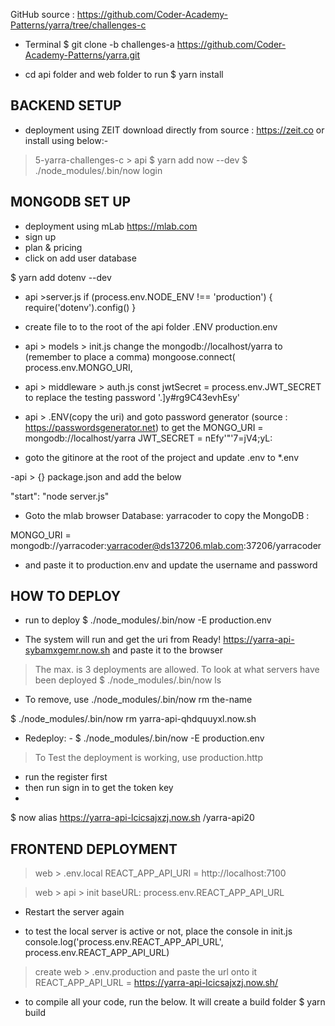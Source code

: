 GitHub source : https://github.com/Coder-Academy-Patterns/yarra/tree/challenges-c

- Terminal
$ git clone -b challenges-a https://github.com/Coder-Academy-Patterns/yarra.git


- cd api folder and web folder to run
$ yarn install

## BACKEND SETUP
- deployment using ZEIT
download directly from source : https://zeit.co or install using below:-
> 5-yarra-challenges-c > api
$ yarn add now --dev
$ ./node_modules/.bin/now login

## MONGODB SET UP
- deployment using mLab
https://mlab.com
- sign up
- plan & pricing
- click on add user database

$  yarn add dotenv --dev

- api >server.js
if (process.env.NODE_ENV !== 'production') {
  require('dotenv').config()
}

- create file to to the root of the api folder
.ENV
production.env

- api > models > init.js change the mongodb://localhost/yarra to (remember to place a comma)
mongoose.connect(
    process.env.MONGO_URI,


- api > middleware > auth.js
const jwtSecret = process.env.JWT_SECRET to replace the testing password '.]y#rg9C43evhEsy'

- api > .ENV(copy the uri) and goto password generator (source : https://passwordsgenerator.net) to get the 
MONGO_URI = mongodb://localhost/yarra
JWT_SECRET = nEfy'"'7=jV4;yL:

- goto the gitinore at the root of the project and update .env to *.env

-api > {} package.json and add the below

 "start": "node server.js"

 - Goto the mlab browser Database: yarracoder to copy the MongoDB : 

 MONGO_URI = mongodb://yarracoder:yarracoder@ds137206.mlab.com:37206/yarracoder

 - and paste it to production.env and update the username and password

## HOW TO DEPLOY
- run to deploy
 $ ./node_modules/.bin/now -E production.env

- The system will run and get the uri from Ready! https://yarra-api-sybamxgemr.now.sh and paste it to the browser 


>  The max. is 3 deployments are allowed. To look at what servers have been deployed
$ ./node_modules/.bin/now ls

- To remove, use ./node_modules/.bin/now rm the-name

$ ./node_modules/.bin/now rm yarra-api-qhdquuyxl.now.sh

- Redeploy: -
$ ./node_modules/.bin/now -E production.env

> To Test the deployment is working, use production.http
- run the register first
- then run sign in to get the token key
- 


$ now alias https://yarra-api-lcicsajxzj.now.sh /yarra-api20


## FRONTEND DEPLOYMENT
> web > .env.local
REACT_APP_API_URI = http://localhost:7100

> web > api > init
 baseURL: process.env.REACT_APP_API_URL

- Restart the server again

- to test the local server is active or not, place the console in init.js
console.log('process.env.REACT_APP_API_URL', process.env.REACT_APP_API_URL)

> create web > .env.production and paste the url onto it
REACT_APP_API_URL = https://yarra-api-lcicsajxzj.now.sh/

- to compile all your code, run the below. It will create a build folder
$ yarn build